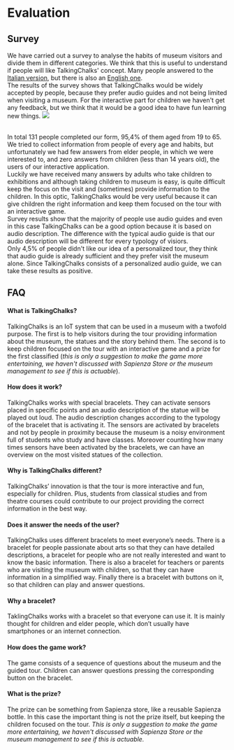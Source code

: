 # Evaluation
## Survey
We have carried out a survey to analyse the habits of museum visitors and divide them in different categories. We think that this is useful to understand if people will like TalkingChalks' concept. Many people answered to the [Italian version](https://forms.gle/jZ4fBaXa6VDhBdABA), but there is also an [English one](https://forms.gle/cDC3gm15HeV4toPn9).
<br>The results of the survey shows that TalkingChalks would be widely accepted by people, because they prefer audio guides and not being limited when visiting a museum. For the interactive part for children we haven't get any feedback, but we think that it would be a good idea to have fun learning new things.
![](pics/musei.jng)

<br/>In total 131 people completed our form, 95,4% of them aged from 19 to 65. We tried to collect information from people of every age and habits, but unfortunately we had few answers from elder people, in which we were interested to, and zero answers from children (less than 14 years old), the users of our interactive application.
<br>Luckily we have received many answers by adults who take children to exhibitions and although taking children to museum is easy, is quite difficult keep the focus on the visit and (sometimes) provide information to the children. In this optic, TalkingChalks would be very useful because it can give children the right information and keep them focused on the tour with an interactive game.
<br>Survey results show that the majority of people use audio guides and even in this case TalkingChalks can be a good option because it is based on audio description. The difference with the typical audio guide is that our audio description will be different for every typology of visiors.
<br>Only 4,5% of people didn't like our idea of a personalized tour, they think that audio guide is already sufficient and they prefer visit the museum alone. Since TalkingChalks consists of a personalized audio guide, we can take these results as positive.
<br>
## FAQ

#### What is TalkingChalks?
TalkingChalks is an IoT system that can be used in a museum with a twofold purpose. The first is to help visitors during the tour providing information about the museum, the statues and the story behind them. The second is to keep children focused on the tour with an interactive game and a prize for the first classified (*this is only a suggestion to make the game more entertaining, we haven't discussed with Sapienza Store or the museum management to see if this is actuable*).

#### How does it work?
TalkingChalks works with special bracelets. They can activate sensors placed in specific points and an audio description of the statue will be played out loud. The audio description changes according to the typology of the bracelet that is activating it. The sensors are activated by bracelets and not by people in proximity because the museum is a noisy environment full of students who study and have classes. Moreover counting how many times sensors have been activated by the bracelets, we can have an overview on the most visited statues of the collection.

#### Why is TalkingChalks different?
TalkingChalks’ innovation is that the tour is more interactive and fun, especially for children. Plus, students from classical studies and from theatre courses could contribute to our project providing the correct information in the best way.

#### Does it answer the needs of the user?
TalkingChalks uses different bracelets to meet everyone’s needs. There is a bracelet for people passionate about arts so that they can have detailed descriptions, a bracelet for people who are not really interested and want to know the basic information. There is also a bracelet for teachers or parents who are visiting the museum with children, so that they can have information in a simplified way. Finally there is a bracelet with buttons on it, so that children can play and answer questions.

#### Why a bracelet?
TaklingChalks works with a bracelet so that everyone can use it. It is mainly thought for children and elder people, which don’t usually have smartphones or an internet connection.

#### How does the game work?
The game consists of a sequence of questions about the museum and the guided tour. Children can answer questions pressing the corresponding button on the bracelet.

#### What is the prize?
The prize can be something from Sapienza store, like a reusable Sapienza bottle. In this case the important thing is not the prize itself, but keeping the children focused on the tour. *This is only a suggestion to make the game more entertaining, we haven't discussed with Sapienza Store or the museum management to see if this is actuable.*
